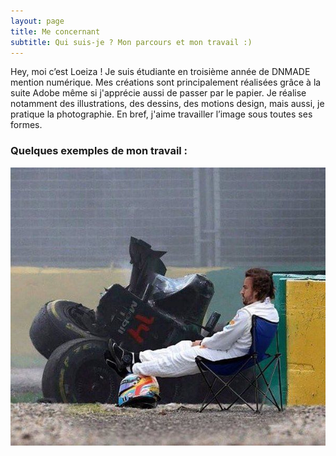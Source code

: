 ```yaml
---
layout: page
title: Me concernant
subtitle: Qui suis-je ? Mon parcours et mon travail :)
---
```


Hey, moi c’est Loeiza ! 
Je suis étudiante en troisième année de DNMADE mention numérique. Mes créations sont principalement réalisées grâce à la suite Adobe même si j'apprécie aussi de passer par le papier. Je réalise notamment des illustrations, des dessins, des motions design, mais aussi, je pratique la photographie. 
En bref, j'aime travailler l’image sous toutes ses formes.

### Quelques exemples de mon travail :

![alonso](/assets/img/alonso.jfif)

